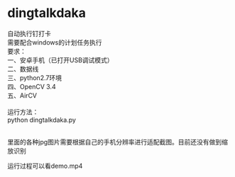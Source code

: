# dingtalkdaka
自动执行钉打卡</br>需要配合windows的计划任务执行</br>
要求：</br>
一、安卓手机（已打开USB调试模式）</br>
二、数据线</br>
三、python2.7环境</br>
四、OpenCV 3.4</br>
五、AirCV</br>
</br>
运行方法：</br>
python dingtalkdaka.py  </br>
</br>

里面的各种jpg图片需要根据自己的手机分辨率进行适配截图。目前还没有做到缩放识别</br>

运行过程可以看demo.mp4
